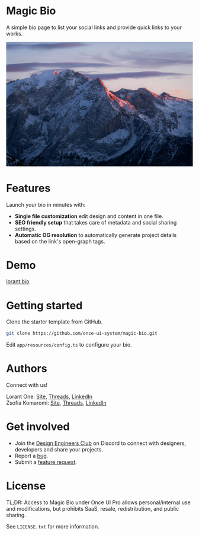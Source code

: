# Magic Bio

A simple bio page to list your social links and provide quick links to your works.

![Magic Bio](public/images/cover.jpg)

# Features

Launch your bio in minutes with:
* **Single file customization** edit design and content in one file. 
* **SEO friendly setup** that takes care of metadata and social sharing settings.
* **Automatic OG resolution** to automatically generate project details based on the link's open-graph tags.

# Demo
[lorant.bio](https://lorant.bio)

# Getting started
Clone the starter template from GitHub.
```bash
git clone https://github.com/once-ui-system/magic-bio.git
```

Edit `app/resources/config.ts` to configure your bio.

# Authors
Connect with us!

Lorant One: [Site](https://lorant.one), [Threads](https://www.threads.net/@lorant.one), [LinkedIn](https://www.linkedin.com/in/lorant-one/)  
Zsofia Komaromi: [Site](https://zsofia.pro), [Threads](https://www.threads.net/@zsofia_kom), [LinkedIn](https://www.linkedin.com/in/zsofiakomaromi/)

# Get involved
- Join the [Design Engineers Club](https://discord.com/invite/5EyAQ4eNdS) on Discord to connect with designers, developers and share your projects.
- Report a [bug](https://github.com/once-ui-system/magic-bio/issues/new?labels=bug&template=bug_report.md).
- Submit a [feature request](https://github.com/once-ui-system/magic-bio/issues/new?labels=feature%20request&template=feature_request.md).

# License

TL;DR: Access to Magic Bio under Once UI Pro allows personal/internal use and modifications, but prohibits SaaS, resale, redistribution, and public sharing.

See `LICENSE.txt` for more information.